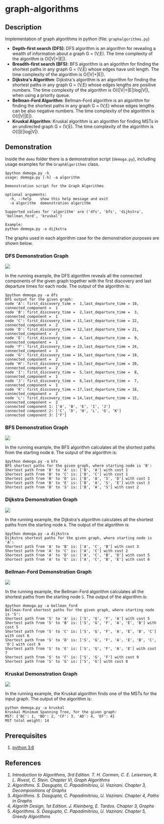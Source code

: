 # graph-algorithms
## Description
Implementation of graph algorithms in python (file: `graphalgorithms.py`)
* **Depth-first search (DFS)**: DFS algorithm is an algorithm for revealing a wealth of information about a graph G = (V,E). The time complexity of the algorithm is O(|V|+|E|).
* **Breadth-first search (BFS)**: BFS algorithm is an algorithm for finding the shortest paths in any graph G = (V,E) whose edges have unit length. The time complexity of the algorithm is O(|V|+|E|).
* **Dijkstra's Algorithm**: Dijkstra's algorithm is an algorithm for finding the shortest paths in any graph G = (V,E) whose edges lengths are positive numbers. The time complexity of the algorithm is O((|V|+|E|)log|V|), when using a priority queue.
* **Bellman-Ford Algorithm**: Bellman-Ford algorithm is an algorithm for finding the shortest paths in any graph G = (V,E) whose edges lengths can be also negative numbers. The time complexity of the algorithm is O((|V||E|).
* **Kruskal Algorithm**: Kruskal algorithm is an algorithm for finding MSTs in an undirected graph G = (V,E). The time complexity of the algorithm is O((|E|log|V|).

## Demonstration
Inside the `demo` folder there is a demonstration script (`demoga.py`), including usage examples for the `GraphAlgorithms` class.
```
$python demoga.py -h
usage: demoga.py [-h] -a algorithm

Demonstration script for the Graph Algorithms

optional arguments:
  -h, --help    show this help message and exit
  -a algorithm  demonstration algorithm

Supported values for 'algorithm' are ('dfs', 'bfs', 'dijkstra', 'bellman_ford', 'kruskal')

Example:
python demoga.py -a dijkstra
```
The graphs used in each algorithm case for the demonstration purposes are shown below.

### DFS Demonstration Graph
![](/images/demo_dfs_graph.PNG?raw=true)

In the running example, the DFS algorithm reveals all the connected components of the given graph together with the first discovery and last departure times for each node. The output of the algorithm is:
```
$python demoga.py -a dfs
DFS output for the given graph:
node 'A': first_discovery_time =  1,last_departure_time = 10, connected_component =  1
node 'B': first_discovery_time =  2,last_departure_time =  3, connected_component =  1
node 'C': first_discovery_time = 11,last_departure_time = 22, connected_component =  2
node 'D': first_discovery_time = 12,last_departure_time = 21, connected_component =  2
node 'E': first_discovery_time =  4,last_departure_time =  9, connected_component =  1
node 'F': first_discovery_time = 23,last_departure_time = 24, connected_component =  3
node 'G': first_discovery_time = 16,last_departure_time = 19, connected_component =  2
node 'H': first_discovery_time = 13,last_departure_time = 20, connected_component =  2
node 'I': first_discovery_time =  5,last_departure_time =  8, connected_component =  1
node 'J': first_discovery_time =  6,last_departure_time =  7, connected_component =  1
node 'K': first_discovery_time = 17,last_departure_time = 18, connected_component =  2
node 'L': first_discovery_time = 14,last_departure_time = 15, connected_component =  2
connected component 1: ['A', 'B', 'E', 'I', 'J']
connected component 2: ['C', 'D', 'H', 'L', 'G', 'K']
connected component 3: ['F']
``` 

### BFS Demonstration Graph
![](/images/demo_bfs_graph.PNG?raw=true)

In the running example, the BFS algorithm calculates all the shortest paths from the starting node `B`. The output of the algorithm is:
```
$python demoga.py -a bfs
BFS shortest paths for the given graph, where starting node is 'B':
Shortest path from 'B' to 'A' is: ['B', 'A'] with cost 1
Shortest path from 'B' to 'C' is: ['B', 'C'] with cost 1
Shortest path from 'B' to 'D' is: ['B', 'A', 'S', 'D'] with cost 3
Shortest path from 'B' to 'E' is: ['B', 'A', 'S', 'E'] with cost 3
Shortest path from 'B' to 'S' is: ['B', 'A', 'S'] with cost 2
``` 

### Dijkstra Demonstration Graph
![](/images/demo_dijkstra_graph.PNG?raw=true)

In the running example, the Dijkstra's algorithm calculates all the shortest paths from the starting node `A`. The output of the algorithm is:
```
$python demoga.py -a dijkstra
Dijkstra shortest paths for the given graph, where starting node is 'A':
Shortest path from 'A' to 'B' is: ['A', 'C', 'B'] with cost 3
Shortest path from 'A' to 'C' is: ['A', 'C'] with cost 2
Shortest path from 'A' to 'D' is: ['A', 'C', 'B', 'D'] with cost 5
Shortest path from 'A' to 'E' is: ['A', 'C', 'B', 'E'] with cost 6
``` 

### Bellman-Ford Demonstration Graph
![](/images/demo_bellman_ford_graph.PNG?raw=true)

In the running example, the Bellman-Ford algorithm calculates all the shortest paths from the starting node `S`. The output of the algorithm is:
```
$python demoga.py -a bellman_ford
Bellman-Ford shortest paths for the given graph, where starting node is 'S':
Shortest path from 'S' to 'A' is: ['S', 'G', 'F', 'A'] with cost 5
Shortest path from 'S' to 'B' is: ['S', 'G', 'F', 'A', 'E', 'B'] with cost 5
Shortest path from 'S' to 'C' is: ['S', 'G', 'F', 'A', 'E', 'B', 'C'] with cost 6
Shortest path from 'S' to 'D' is: ['S', 'G', 'F', 'A', 'E', 'B', 'C', 'D'] with cost 9
Shortest path from 'S' to 'E' is: ['S', 'G', 'F', 'A', 'E'] with cost 7
Shortest path from 'S' to 'F' is: ['S', 'G', 'F'] with cost 9
Shortest path from 'S' to 'G' is: ['S', 'G'] with cost 8

``` 

### Kruskal Demonstration Graph
![](/images/demo_kruskal_graph.PNG?raw=true)

In the running example, the Kruskal algorithm finds one of the MSTs for the input graph. The output of the algorithm is:
```
python demoga.py -a kruskal
Kruskal Minimum Spanning Tree, for the given graph:
MST: {'BC': 1, 'BD': 2, 'CF': 3, 'AD': 4, 'EF': 4}
MST total weight: 14

``` 

## Prerequisites
1. [python 3.6](https://www.python.org/downloads/release/python-369/)

## References
1. *Introduction to Algorithms, 3rd Edition. T. H. Cormen, C. E. Leiserson, R. L. Rivest, C. Stein. Chapter VI, Graph Algorithms*
2. *Algorithms. S. Dasgupta, C. Papadimitriou, U. Vazirani. Chapter 3, Decompositions of Graphs*
3. *Algorithms. S. Dasgupta, C. Papadimitriou, U. Vazirani. Chapter 4, Paths in Graphs*
4. *Algorith Design, 1st Edition. J. Kleinberg, E. Tardos. Chapter 3, Graphs*
5. *Algorithms. S. Dasgupta, C. Papadimitriou, U. Vazirani. Chapter 5, Greedy Algorithms*
